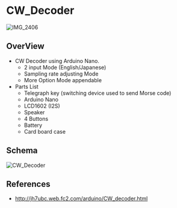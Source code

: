 # CW_Decoder

![IMG_2406](https://user-images.githubusercontent.com/52347942/75148070-19c4b000-5742-11ea-8e75-60770be697b3.jpg)

## OverView
* CW Decoder using Arduino Nano.
  * 2 input Mode (English/Japanese)
  * Sampling rate adjusting Mode
  * More Option Mode appendable
* Parts List
  * Telegraph key (switching device used to send Morse code)
  * Arduino Nano
  * LCD1602 (I2S)
  * Speaker
  * 4 Buttons
  * Battery
  * Card board case

## Schema

![CW_Decoder](https://user-images.githubusercontent.com/52347942/75148385-d3238580-5742-11ea-9115-89297e28610b.png)

## References
- http://jh7ubc.web.fc2.com/arduino/CW_decoder.html
